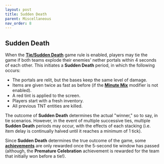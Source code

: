 ```yaml
---
layout: post
title: Sudden Death
parent: Miscellaneous
nav_order: 8
---
```

**Sudden Death**
---

When the **[Tie/Sudden Death](https://zeroniaserver.github.io/modification_room/game_rules#tiesudden-death)** game rule is enabled, players may tie the game if both teams explode their enemies' nether portals within 4 seconds of each other. This initiates a **Sudden Death** period, in which the following occurs:

- The portals are relit, but the bases keep the same level of damage.
- Items are given twice as fast as before (if the **[Minute Mix](https://zeroniaserver.github.io/modification_room/modifiers#minute-mix)** modifier is not enabled).
- A red tint is applied to the screen.
- Players start with a fresh inventory.
- All previous TNT entities are killed.

The outcome of **Sudden Death** determines the actual "winner," so to say, in tie scenarios. However, in the event of multiple successive ties, multiple **Sudden Death** periods may occur, with the effects of each stacking (i.e. item delay is continually halved until it reaches a minimum of 1 tick).

Since **Sudden Death** determines the true outcome of the game, some **[achievements](https://zeroniaserver.github.io/RocketRidersWiki/achievements)** are only rewarded once the 5-second tie window has passed (although, the **Premature Celebration** achievement is rewarded for the team that initially won before a tie!).